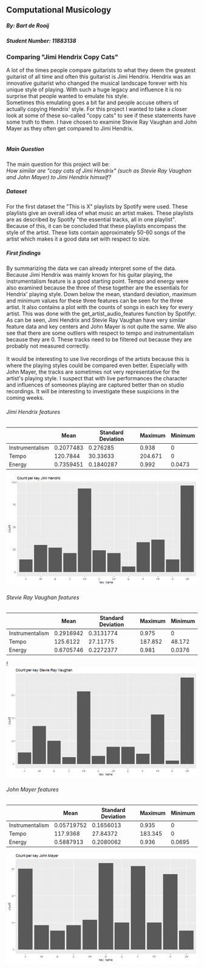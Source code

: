 ## Computational Musicology 
##### By: Bart de Rooij
##### Student Number: 11883138

### Comparing "Jimi Hendrix Copy Cats"
A lot of the times people compare guitarists to what they deem the greatest guitarist of all time and often this guitarist is Jimi Hendrix. Hendrix was an innovative guitarist who changed the musical landscape forever with his unique style of playing. With such a huge legacy and influence it is no surprise that people wanted to emulate his style. <br>
Sometimes this emulating goes a bit far and people accuse others of actually copying Hendrix' style. For this project I wanted to take a closer look at some of these so-called "copy cats" to see if these statements have some truth to them. I have chosen to examine Stevie Ray Vaughan and John Mayer as they often get compared to Jimi Hendrix. <br> <br>

##### Main Question
The main question for this project will be: <br>
*How similar are "copy cats of Jimi Hendrix" (such as Stevie Ray Vaughan and John Mayer) to Jimi Hendrix himself?*

##### Dataset
For the first dataset the "This is X" playlists by Spotify were used. These playlists give an overall idea of what music an artist makes. These playlists are as described by Spotify "the essential tracks, all in one playlist". Because of this, it can be concluded that these playlists encompass the style of the artist. These lists contain approximately 50-60 songs of the artist which makes it a good data set with respect to size. 

##### First findings
By summarizing the data we can already interpret some of the data. Because Jimi Hendrix was mainly known for his guitar playing, the instrumentalism feature is a good starting point. Tempo and energy were also examined because the three of these together are the essentials for Hendrix' playing style. Down below the mean, standard deviation, maximum and minimum values for these three features can be seen for the three artist. It also contains a plot with the counts of songs in each key for every artist. This was done with the get_artist_audio_features function by Spotifyr. As can be seen, Jimi Hendrix and Stevie Ray Vaughan have very similar feature data and key centers and John Mayer is not quite the same. We also see that there are some outliers with respect to tempo and instrumentalism because they are 0. These tracks need to be filtered out because they are probably not measured correctly. <br> <br>
It would be interesting to use live recordings of the artists because this is where the playing styles could be compared even better. Especially with John Mayer, the tracks are sometimes not very representative for the artist's playing style. I suspect that with live performances the character and influences of someones playing are captured better than on studio recordings. It will be interesting to investigate these suspicions in the coming weeks. 

###### Jimi Hendrix features
|                 | Mean      | Standard Deviation | Maximum | Minimum |
|-----------------|-----------|--------------------|---------|---------|
| Instrumentalism | 0.2077483 | 0.276285           | 0.938   | 0       |
| Tempo           | 120.7844  | 30.33633           | 204.671 | 0       |
| Energy          | 0.7359451 | 0.1840287          | 0.992   | 0.0473  |

<img src="Rplot_jimi.png" width="600">

###### Stevie Ray Vaughan features
|                 | Mean      | Standard Deviation | Maximum | Minimum |
|-----------------|-----------|--------------------|---------|---------|
| Instrumentalism | 0.2916942 | 0.3131774          | 0.975   | 0       |
| Tempo           | 125.6122  | 27.11775           | 187.852 | 48.172  |
| Energy          | 0.6705746 | 0.2272377          | 0.981   | 0.0376  |

!<img src="Rplot_srv.png" width="600">

###### John Mayer features
|                 | Mean       | Standard Deviation | Maximum | Minimum |
|-----------------|------------|--------------------|---------|---------|
| Instrumentalism | 0.05719752 | 0.1656013          | 0.935   | 0       |
| Tempo           | 117.9368   | 27.84372           | 183.345 | 0       |
| Energy          | 0.5887913  | 0.2080062          | 0.936   | 0.0695  |

<img src="Rplot_mayer.png" width="600">

<br>

